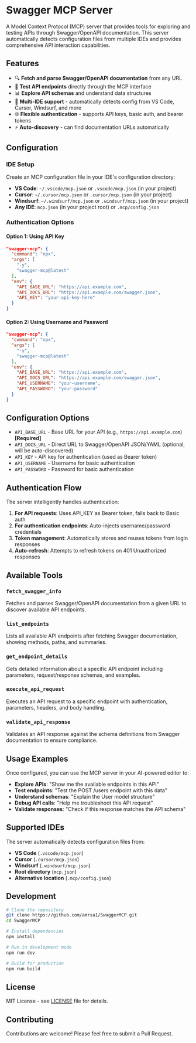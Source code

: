 # Swagger MCP Server

A Model Context Protocol (MCP) server that provides tools for exploring and testing APIs through Swagger/OpenAPI documentation. This server automatically detects configuration files from multiple IDEs and provides comprehensive API interaction capabilities.

## Features

- 🔍 **Fetch and parse Swagger/OpenAPI documentation** from any URL
- 🧪 **Test API endpoints** directly through the MCP interface  
- 📊 **Explore API schemas** and understand data structures
- 🔧 **Multi-IDE support** - automatically detects config from VS Code, Cursor, Windsurf, and more
- 🌐 **Flexible authentication** - supports API keys, basic auth, and bearer tokens
- ⚡ **Auto-discovery** - can find documentation URLs automatically

## Configuration

### IDE Setup

Create an MCP configuration file in your IDE's configuration directory:

- **VS Code**: `~/.vscode/mcp.json` or `.vscode/mcp.json` (in your project)
- **Cursor**: `~/.cursor/mcp.json` or `.cursor/mcp.json` (in your project)  
- **Windsurf**: `~/.windsurf/mcp.json` or `.windsurf/mcp.json` (in your project)
- **Any IDE**: `mcp.json` (in your project root) or `.mcp/config.json`

### Authentication Options

#### Option 1: Using API Key

```json
"swagger-mcp": {
  "command": "npx",
  "args": [
    "-y",
    "swagger-mcp@latest"
  ],
  "env": {
    "API_BASE_URL": "https://api.example.com",
    "API_DOCS_URL": "https://api.example.com/swagger.json",
    "API_KEY": "your-api-key-here"
  }
}
```

#### Option 2: Using Username and Password

```json
"swagger-mcp": {
  "command": "npx",
  "args": [
    "-y", 
    "swagger-mcp@latest"
  ],
  "env": {
    "API_BASE_URL": "https://api.example.com",
    "API_DOCS_URL": "https://api.example.com/swagger.json",
    "API_USERNAME": "your-username",
    "API_PASSWORD": "your-password"
  }
}
```

## Configuration Options

- `API_BASE_URL` - Base URL for your API (e.g., `https://api.example.com`) **[Required]**
- `API_DOCS_URL` - Direct URL to Swagger/OpenAPI JSON/YAML (optional, will be auto-discovered)
- `API_KEY` - API key for authentication (used as Bearer token)
- `API_USERNAME` - Username for basic authentication
- `API_PASSWORD` - Password for basic authentication

## Authentication Flow

The server intelligently handles authentication:

1. **For API requests**: Uses API_KEY as Bearer token, falls back to Basic auth
2. **For authentication endpoints**: Auto-injects username/password credentials
3. **Token management**: Automatically stores and reuses tokens from login responses
4. **Auto-refresh**: Attempts to refresh tokens on 401 Unauthorized responses

## Available Tools

### `fetch_swagger_info`
Fetches and parses Swagger/OpenAPI documentation from a given URL to discover available API endpoints.

### `list_endpoints`
Lists all available API endpoints after fetching Swagger documentation, showing methods, paths, and summaries.

### `get_endpoint_details`
Gets detailed information about a specific API endpoint including parameters, request/response schemas, and examples.

### `execute_api_request`
Executes an API request to a specific endpoint with authentication, parameters, headers, and body handling.

### `validate_api_response`
Validates an API response against the schema definitions from Swagger documentation to ensure compliance.

## Usage Examples

Once configured, you can use the MCP server in your AI-powered editor to:

- **Explore APIs**: "Show me the available endpoints in this API"
- **Test endpoints**: "Test the POST /users endpoint with this data"
- **Understand schemas**: "Explain the User model structure"
- **Debug API calls**: "Help me troubleshoot this API request"
- **Validate responses**: "Check if this response matches the API schema"

## Supported IDEs

The server automatically detects configuration files from:
- **VS Code** (`.vscode/mcp.json`)
- **Cursor** (`.cursor/mcp.json`)
- **Windsurf** (`.windsurf/mcp.json`)
- **Root directory** (`mcp.json`)
- **Alternative location** (`.mcp/config.json`)

## Development

```bash
# Clone the repository
git clone https://github.com/amrsa1/SwaggerMCP.git
cd SwaggerMCP

# Install dependencies
npm install

# Run in development mode
npm run dev

# Build for production
npm run build
```

## License

MIT License - see [LICENSE](LICENSE) file for details.

## Contributing

Contributions are welcome! Please feel free to submit a Pull Request.
